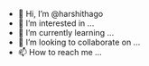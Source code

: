 - 👋 Hi, I’m @harshithago
- 👀 I’m interested in ...
- 🌱 I’m currently learning ...
- 💞️ I’m looking to collaborate on ...
- 📫 How to reach me ...

<!---
harshithago/harshithago is a ✨ special ✨ repository because its `README.md` (this file) appears on your GitHub profile.
You can click the Preview link to take a look at your changes.
--->
